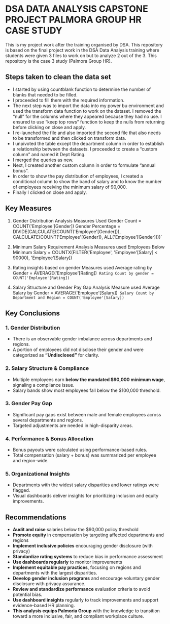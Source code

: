 # DSA DATA ANALYSIS CAPSTONE PROJECT PALMORA GROUP HR CASE STUDY
This is my project work after the training organised by DSA. This repository is based on the final project work in the DSA Data Analysis training where students were given 3 files to work on but to analyze 2 out of the 3. This repository is the case 3 study (Palmora Group HR). 

## Steps taken to clean the data set
- I started by using countblank function to determine the number of blanks that needed to be filled.
- I proceeded to fill them with the required information.
- The next step was to import the data into my power bu environment and used the transform data function to work on the dataset. I removed the “null” for the columns where they appeared because they had no use. I ensured to use “keep top rows” function to keep the nulls from returning before clicking on close and apply.
- I re-launched the file and also imported the second file that also needs to be transformed and then clicked on transform data. 
- I unpivoted the table except the department column in order to establish a relationship between the datasets. I proceeded to create a “custom column” and named it Dept Rating.
- I merged the queries as new.
- Next, I created another custom column in order to formulate “annual bonus”.
- In order to show the pay distribution of employees, I created a conditional column to show the band of salary and to know the number of employees receiving the minimum salary of 90,000.
- Finally I clicked on close and apply.

## Key Measures

1.	Gender Distribution Analysis 
Measures Used
Gender Count = COUNT('Employee'[Gender])
Gender Percentage = DIVIDE(CALCULATE(COUNT('Employee'[Gender])), CALCULATE(COUNT('Employee'[Gender]), ALL('Employee'[Gender])))`

2.	Minimum Salary Requirement Analysis
Measures used
 Employees Below Minimum Salary = COUNTX(FILTER('Employee', 'Employee'[Salary] < 90000), 'Employee'[Salary])

3.	Rating insights based on gender
Measures used
Average rating by Gender = AVERAGE('Employee'[Rating])`
Rating Count by gender = COUNT('Employee'[Rating])`

4.	Salary Structure and Gender Pay Gap Analysis
Measure used
Average Salary by Gender = AVERAGE('Employee'[Salary])`
Salary Count by Department and Region = COUNT('Employee'[Salary])`

## Key Conclusions

### 1. Gender Distribution
- There is an observable gender imbalance across departments and regions.
- A portion of employees did not disclose their gender and were categorized as **“Undisclosed”** for clarity.

### 2. Salary Structure & Compliance
- Multiple employees earn **below the mandated $90,000 minimum wage**, signaling a compliance issue.
- Salary bands show most employees fall below the $100,000 threshold.

### 3. Gender Pay Gap
- Significant pay gaps exist between male and female employees across several departments and regions.
- Targeted adjustments are needed in high-disparity areas.

### 4. Performance & Bonus Allocation
- Bonus payouts were calculated using performance-based rules.
- Total compensation (salary + bonus) was summarized per employee and region-wide.

### 5. Organizational Insights
- Departments with the widest salary disparities and lower ratings were flagged.
- Visual dashboards deliver insights for prioritizing inclusion and equity improvements.


## Recommendations

- **Audit and raise** salaries below the $90,000 policy threshold
- **Promote equity** in compensation by targeting affected departments and regions
- **Implement inclusive policies** encouraging gender disclosure (with privacy)
- **Standardize rating systems** to reduce bias in performance assessment
- **Use dashboards regularly** to monitor improvements
-	**Implement equitable pay practices**, focusing on regions and departments with the largest disparities.
-	**Develop gender inclusion programs** and encourage voluntary gender disclosure with privacy assurance.
-	**Review and standardize performance** evaluation criteria to avoid potential bias.
-	**Use dashboard insights** regularly to track improvements and support evidence-based HR planning.
- **This analysis equips Palmoria Group** with the knowledge to transition toward a more inclusive, fair, and compliant workplace culture.
